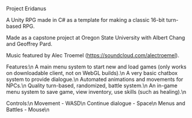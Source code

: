 Project Eridanus

A Unity RPG made in C# as a template for making a classic 16-bit turn-based RPG.

Made as a capstone project at Oregon State University with Albert Chang and Geoffrey Pard.

Music featured by Alec Troemel (https://soundcloud.com/alectroemel).

Features:\n
A main menu system to start new and load games (only works on downloadable client, not on WebGL builds).\n
A very basic chatbox system to provide dialogue.\n
Automated animations and movements for NPCs.\n
Quality turn-based, randomized, battle system.\n
An in-game menu system to save game, view inventory, use skills (such as healing).\n

Controls:\n
Movement - WASD\n
Continue dialogue - Space\n
Menus and Battles - Mouse\n